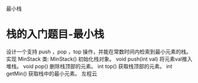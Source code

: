 <!-- Slide number: 1 -->
最小栈
# 栈的入门题目-最小栈
设计一个支持 push ，pop ，top 操作，并能在常数时间内检索到最小元素的栈。
实现 MinStack 类:
MinStack() 初始化栈对象。
void push(int val) 将元素val推入堆栈。
void pop() 删除栈顶部的元素。
int top() 获取栈顶部的元素。
int getMin() 获取栈中的最小元素。
左程云